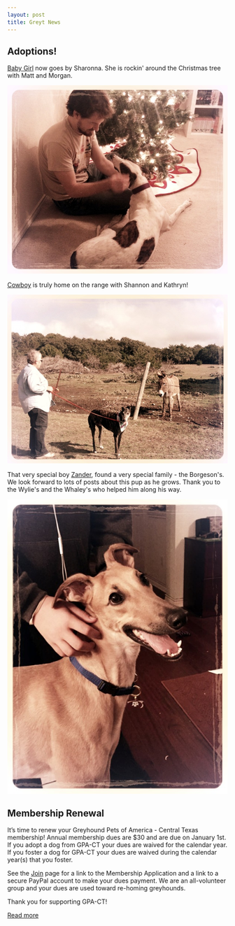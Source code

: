 ```yaml
---
layout: post
title: Greyt News
---
```


## Adoptions!

[Baby Girl](http://gpa-centex.org/greyhounds/baby-girl/) now goes by Sharonna.
She is rockin' around the Christmas tree with Matt and Morgan.

![Sharonna](/img/baby-girl-1.jpg)

[Cowboy](http://gpa-centex.org/greyhounds/cowboy/) is truly home on the range with Shannon
and Kathryn!

![Cowboy](/img/cowboy-1.jpg)

That very special boy [Zander](http://gpa-centex.org/greyhounds/zoolander/), found a very
special family - the Borgeson's.  We look forward to
lots of posts about this pup as he grows.  Thank you to the Wylie's and the Whaley's who helped
him along his way.

![Zander](/img/zander-1.jpg)

## Membership Renewal

It’s time to renew your Greyhound Pets of America - Central Texas membership! Annual membership
dues are $30 and are due on January 1st. If you adopt a dog from GPA-CT your dues are waived
for the calendar year. If you foster a dog for GPA-CT your dues are waived during the calendar
year(s) that you foster.

See the [Join](http://gpa-centex.org/join/) page for a link to the Membership Application
and a link to a secure PayPal account to make
your dues payment. We are an all-volunteer group and your dues are used toward re-homing
greyhounds.

Thank you for supporting GPA-CT!

[Read more](http://us6.campaign-archive2.com/?u=ce82f17bc088ab9ad887edb8d&id=549ff3fdcc&e=b3db65c45d)
